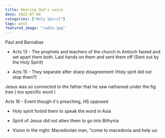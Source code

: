 ```yaml
---
title: Hearing God's voice
date: 2022-07-08
categories: ["Holy Spirit"]
tags: post
featured_image: "radio.jpg"
---
```


Paul and Barnabas

- Acts 13 - The prophets and teachers of the church in Antioch fasted and set apart them both. Laid hands on them and sent them off (Sent out by the Holy Spirit)

- Acts 15 - They separate after sharp disagreement (Holy sprit did not stop them?)



Jesus was so connected to the father that he saw nathaneal under the fig tree ( too specific word )



Acts 16 - Event though it's preaching, HS opposed

- Holy spirit forbid them to speak the word in Asia

- Spirit of Jesus did not allwo them to go into Bithynia 

- Vision in the night:  Macedonian man, "come to macedonia and help us:
